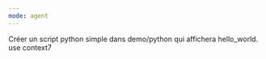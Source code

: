 ```yaml
---
mode: agent
---
```

Créer un script python simple dans demo/python qui affichera hello_world. use context7